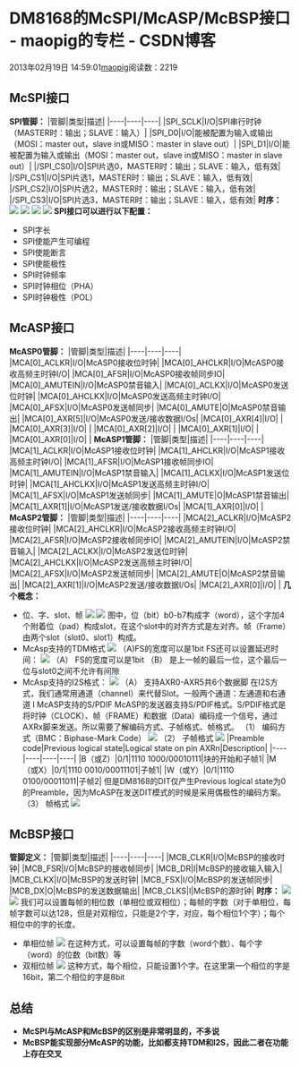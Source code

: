 # DM8168的McSPI/McASP/McBSP接口 - maopig的专栏 - CSDN博客
2013年02月19日 14:59:01[maopig](https://me.csdn.net/maopig)阅读数：2219
## McSPI接口
**SPI管脚：**
|管脚|类型|描述|
|----|----|----|
|SPI_SCLK|I/O|SPI串行时钟（MASTER时：输出；SLAVE：输入）|
|SPI_D0|I/O|能被配置为输入或输出（MOSI：master out，slave in或MISO：master in slave out）|
|SPI_D1|I/O|能被配置为输入或输出（MOSI：master out，slave in或MISO：master in slave out）|
|/SPI_CS0|I/O|SPI片选0，MASTER时：输出；SLAVE：输入，低有效|
|/SPI_CS1|I/O|SPI片选1，MASTER时：输出；SLAVE：输入，低有效|
|/SPI_CS2|I/O|SPI片选2，MASTER时：输出；SLAVE：输入，低有效|
|/SPI_CS3|I/O|SPI片选3，MASTER时：输出；SLAVE：输入，低有效|
**时序：**
![](https://img-my.csdn.net/uploads/201204/07/1333780264_2372.JPG)
![](https://img-my.csdn.net/uploads/201204/07/1333780292_9080.jpg)
![](https://img-my.csdn.net/uploads/201204/07/1333780306_2034.jpg)
![](https://img-my.csdn.net/uploads/201204/07/1333780313_5224.JPG)
**SPI接口可以进行以下配置：**
- SPI字长
- SPI使能产生可编程
- SPI使能断言
- SPI使能极性
- SPI时钟频率
- SPI时钟相位（PHA）
- SPI时钟极性（POL）
## McASP接口
**McASP0管脚：**
|管脚|类型|描述|
|----|----|----|
|MCA[0]_ACLKR|I/O|McASP0接收位时钟|
|MCA[0]_AHCLKR|I/O|McASP0接收高频主时钟I/O|
|MCA[0]_AFSR|I/O|McASP0接收帧同步IO|
|MCA[0]_AMUTEIN|I/O|McASP0禁音输入|
|MCA[0]_ACLKX|I/O|McASP0发送位时钟|
|MCA[0]_AHCLKX|I/O|McASP0发送高频主时钟I/O|
|MCA[0]_AFSX|I/O|McASP0发送帧同步|
|MCA[0]_AMUTE|O|McASP0禁音输出|
|MCA[0]_AXR[5]|I/O|McASP0发送/接收数据I/Os|
|MCA[0]_AXR[4]|I/O| |
|MCA[0]_AXR[3]|I/O| |
|MCA[0]_AXR[2]|I/O| |
|MCA[0]_AXR[1]|I/O| |
|MCA[0]_AXR[0]|I/O| |
**McASP1管脚：**
|管脚|类型|描述|
|----|----|----|
|MCA[1]_ACLKR|I/O|McASP1接收位时钟|
|MCA[1]_AHCLKR|I/O|McASP1接收高频主时钟I/O|
|MCA[1]_AFSR|I/O|McASP1接收帧同步IO|
|MCA[1]_AMUTEIN|I/O|McASP1禁音输入|
|MCA[1]_ACLKX|I/O|McASP1发送位时钟|
|MCA[1]_AHCLKX|I/O|McASP1发送高频主时钟I/O|
|MCA[1]_AFSX|I/O|McASP1发送帧同步|
|MCA[1]_AMUTE|O|McASP1禁音输出|
|MCA[1]_AXR[1]|I/O|McASP1发送/接收数据I/Os|
|MCA[1]_AXR[0]|I/O| |
**McASP2管脚：**
|管脚|类型|描述|
|----|----|----|
|MCA[2]_ACLKR|I/O|McASP2接收位时钟|
|MCA[2]_AHCLKR|I/O|McASP2接收高频主时钟I/O|
|MCA[2]_AFSR|I/O|McASP2接收帧同步IO|
|MCA[2]_AMUTEIN|I/O|McASP2禁音输入|
|MCA[2]_ACLKX|I/O|McASP2发送位时钟|
|MCA[2]_AHCLKX|I/O|McASP2发送高频主时钟I/O|
|MCA[2]_AFSX|I/O|McASP2发送帧同步|
|MCA[2]_AMUTE|O|McASP2禁音输出|
|MCA[2]_AXR[1]|I/O|McASP2发送/接收数据I/Os|
|MCA[2]_AXR[0]|I/O| |
**几个概念：**
- 位、字、slot、帧
![](https://img-my.csdn.net/uploads/201204/07/1333780319_6036.JPG)
![](https://img-my.csdn.net/uploads/201204/07/1333780325_4800.JPG)
图中，位（bit）b0-b7构成字（word），这个字加4个附着位（pad）构成slot，在这个slot中的对齐方式是左对齐。帧（Frame）由两个slot（slot0、slot1）构成。
- McAsp支持的TDM格式
![](https://img-my.csdn.net/uploads/201204/07/1333780333_8512.JPG)
（A)FS的宽度可以是1bit
FS还可以设置延迟时间：
![](https://img-my.csdn.net/uploads/201204/07/1333780342_9939.JPG)
（A）
FS的宽度可以是1bit
（B）
是上一帧的最后一位，这个最后一位与slot0之间不允许有间隙
- McAsp支持的I2S格式：
![](https://img-my.csdn.net/uploads/201204/07/1333780348_6195.JPG)
（A）
支持AXR0-AXR5共6个数据脚
在I2S方式，我们通常用通道（channel）来代替Slot。一般两个通道：左通道和右通道
l
McASP支持的S/PDIF
McASP的发送器支持S/PDIF格式。S/PDIF格式是将时钟（CLOCK）、帧（FRAME）和数据（Data）编码成一个信号，通过AXRx脚来发送。所以需要了解编码方式、子帧格式、帧格式。
（1）
编码方式（BMC：Biphase-Mark Code）
![](https://img-my.csdn.net/uploads/201204/07/1333780355_7482.JPG)
（2）
子帧格式
![](https://img-my.csdn.net/uploads/201204/07/1333780364_4003.JPG)
|Preamble code|Previous logical state|Logical state on pin AXRn|Description|
|----|----|----|----|
|B（或Z）|0/1|1110 1000/00010111|块的开始和子帧1|
|M（或X）|0/1|1110 0010/00011101|子帧1|
|W（或Y）|0/1|1110 0100/00011011|子帧2|
但是DM8168的DIT仅产生Previous logical state为0的Preamble，因为McASP在发送DIT模式的时候是采用偶极性的编码方案。
（3）
帧格式
![](https://img-my.csdn.net/uploads/201204/07/1333780370_5854.JPG)
## McBSP接口
**管脚定义：**
|管脚|类型|描述|
|----|----|----|
|MCB_CLKR|I/O|McBSP的接收时钟|
|MCB_FSR|I/O|McBSP的接收帧同步|
|MCB_DR|I|McBSP的接收输入输入|
|MCB_CLKX|I/O|McBSP的发送时钟|
|MCB_FSX|I/O|McBSP的发送帧同步|
|MCB_DX|O|McBSP的发送数据输出|
|MCB_CLKS|I|McBSP的源时钟|
**时序：**
![](https://img-my.csdn.net/uploads/201204/07/1333780377_5184.JPG)
![](https://img-my.csdn.net/uploads/201204/07/1333780384_4481.JPG)
我们可以设置每帧的相位数（单相位或双相位）；每帧的字数（对于单相位，每帧字数可以达128，但是对双相位，只能是2个字，对应，每个相位1个字）；每个相位中的字的长度。
- 单相位帧
![](https://img-my.csdn.net/uploads/201204/07/1333780392_1678.JPG)
在这种方式，可以设置每帧的字数（word个数）、每个字（word）的位数（bit数）等
- 双相位帧
![](https://img-my.csdn.net/uploads/201204/07/1333780401_3476.JPG)
这种方式，每个相位，只能设置1个字。在这里第一个相位的字是16bit，第二个相位的字是8bit
## 总结
- **McSPI与McASP和McBSP的区别是非常明显的，不多说**
- **McBSP能实现部分McASP的功能，比如都支持TDM和I2S，因此二者在功能上存在交叉**
